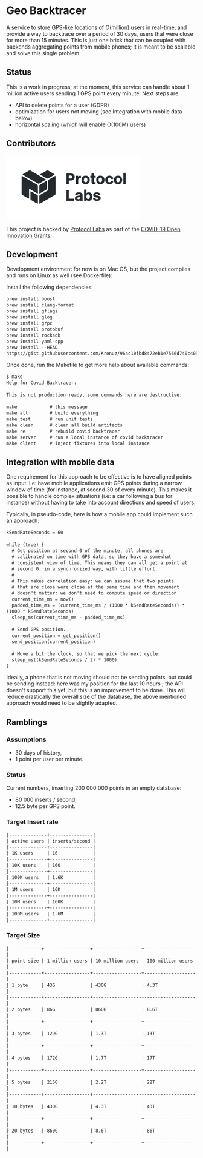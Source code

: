 # Geo Backtracer

A service to store GPS-like locations of O(million) users in
real-time, and provide a way to backtrace over a period of 30 days,
users that were close for more than 15 minutes. This is just one brick
that can be coupled with backends aggregating points from mobile
phones; it is meant to be scalable and solve this single problem.

## Status

This is a work in progress, at the moment, this service can handle
about 1 million active users sending 1 GPS point every minute. Next
steps are:

- API to delete points for a user (GDPR)
- optimization for users not moving (see Integration with mobile data below)
- horizontal scaling (which will enable O(100M) users)

## Contributors

![Protocol Labs](https://github.com/aimxhaisse/geo-backtracer/raw/master/assets/protocol-labs.png "Protocol Labs Logo")

This project is backed by [Protocol Labs](https://protocol.ai) as part
of the [COVID-19 Open Innovation Grants](https://research.protocol.ai/posts/202003-covid-grants/).

## Development

Development environment for now is on Mac OS, but the project compiles
and runs on Linux as well (see Dockerfile):

Install the following dependencies:

    brew install boost
    brew install clang-format
    brew install gflags
    brew install glog
    brew install grpc
    brew install protobuf
    brew install rocksdb
    brew install yaml-cpp
    brew install --HEAD https://gist.githubusercontent.com/Kronuz/96ac10fbd8472eb1e7566d740c4034f8/raw/gtest.rb

Once done, run the Makefile to get more help about available commands:

    $ make
    Help for Covid Backtracer:

    This is not production ready, some commands here are destructive.

    make            # this message
    make all        # build everything
    make test       # run unit tests
    make clean      # clean all build artifacts
    make re         # rebuild covid backtracer
    make server     # run a local instance of covid backtracer
    make client     # inject fixtures into local instance


## Integration with mobile data

One requirement for this approach to be effective is to have aligned
points as input: i.e: have mobile applications emit GPS points during
a narrow window of time (for instance, at second 30 of every minute).
This makes it possible to handle complex situations (i.e: a car
following a bus for instance) without having to take into account
directions and speed of users.

Typically, in pseudo-code, here is how a mobile app could implement
such an approach:

    kSendRateSeconds = 60

    while (true) {
	  # Get position at second 0 of the minute, all phones are
	  # calibrated on time with GPS data, so they have a somewhat
	  # consistent view of time. This means they can all get a point at
	  # second 0, in a synchronized way, with little effort.
	  #
	  # This makes correlation easy: we can assume that two points
	  # that are close were close at the same time and then movement
	  # doesn't matter: we don't need to compute speed or direction.
	  current_time_ms = now()
	  padded_time_ms = (current_time_ms / (1000 * kSendRateSeconds)) * (1000 * kSendRateSeconds)
	  sleep_ms(current_time_ms - padded_time_ms)

	  # Send GPS position.
	  current_position = get_position()
	  send_position(current_position)

	  # Move a bit the clock, so that we pick the next cycle.
	  sleep_ms((kSendRateSeconds / 2) * 1000)
    }

Ideally, a phone that is not moving should not be sending points, but
could be sending instead: here was my position for the last 10 hours ;
the API doesn't support this yet, but this is an improvement to be
done. This will reduce drastically the overall size of the database,
the above mentioned approach would need to be slightly adapted.

## Ramblings

### Assumptions

   - 30 days of history,
   - 1 point per user per minute.

### Status

Current numbers, inserting 200 000 000 points in an empty database:

   - 80 000 inserts / second,
   - 12.5 byte per GPS point.

### Target Insert rate

    |--------------+----------------|
    | active users | inserts/second |
    |--------------+----------------|
    | 1K users     | 16             |
    |--------------+----------------|
    | 10K users    | 160            |
    |--------------+----------------|
    | 100K users   | 1.6K           |
    |--------------+----------------|
    | 1M users     | 16K            |
    |--------------+----------------|
    | 10M users    | 160K           |
    |--------------+----------------|
    | 100M users   | 1.6M           |
    |--------------+----------------|

### Target Size

    |------------+-----------------+------------------+-------------------|
    | point size | 1 million users | 10 million users | 100 million users |
    |------------+-----------------+------------------+-------------------|
    | 1 byte     | 43G             | 430G             | 4.3T              |
    |------------+-----------------+------------------+-------------------|
    | 2 bytes    | 86G             | 860G             | 8.6T              |
    |------------+-----------------+------------------+-------------------|
    | 3 bytes    | 129G            | 1.3T             | 13T               |
    |------------+-----------------+------------------+-------------------|
    | 4 bytes    | 172G            | 1.7T             | 17T               |
    |------------+-----------------+------------------+-------------------|
    | 5 bytes    | 215G            | 2.2T             | 22T               |
    |------------+-----------------+------------------+-------------------|
    | 10 bytes   | 430G            | 4.3T             | 43T               |
    |------------+-----------------+------------------+-------------------|
    | 20 bytes   | 860G            | 8.6T             | 86T               |
    |------------+-----------------+------------------+-------------------|
